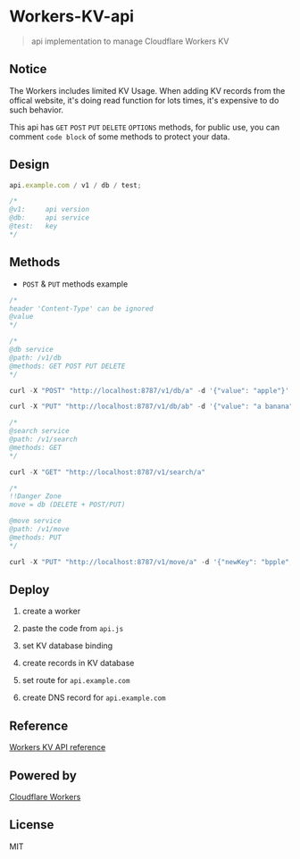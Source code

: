 # Workers-KV-api

> api implementation to manage Cloudflare Workers KV

## Notice

The Workers includes limited KV Usage. When adding KV records from the offical website, it's doing read function for lots times, it's expensive to do such behavior.

This api has `GET` `POST` `PUT` `DELETE` `OPTIONS` methods, for public use, you can comment `code block` of some methods to protect your data.

## Design

```js
api.example.com / v1 / db / test;

/*
@v1:     api version
@db:     api service
@test:   key
*/
```

## Methods

- `POST` & `PUT` methods example

```js
/*
header 'Content-Type' can be ignored
@value
*/

/*
@db service
@path: /v1/db
@methods: GET POST PUT DELETE
*/

curl -X "POST" "http://localhost:8787/v1/db/a" -d '{"value": "apple"}'

curl -X "PUT" "http://localhost:8787/v1/db/ab" -d '{"value": "a banana"}'

/*
@search service
@path: /v1/search
@methods: GET
*/

curl -X "GET" "http://localhost:8787/v1/search/a"

/*
!!Danger Zone
move = db (DELETE + POST/PUT)

@move service
@path: /v1/move
@methods: PUT
*/

curl -X "PUT" "http://localhost:8787/v1/move/a" -d '{"newKey": "bpple", "value": "a banana"}'
```

## Deploy

1. create a worker

2. paste the code from `api.js`

3. set KV database binding

4. create records in KV database

5. set route for `api.example.com`

6. create DNS record for `api.example.com`

## Reference

[Workers KV API reference](https://developers.cloudflare.com/workers/runtime-apis/kv)

## Powered by

[Cloudflare Workers](https://workers.dev/)

## License

MIT
